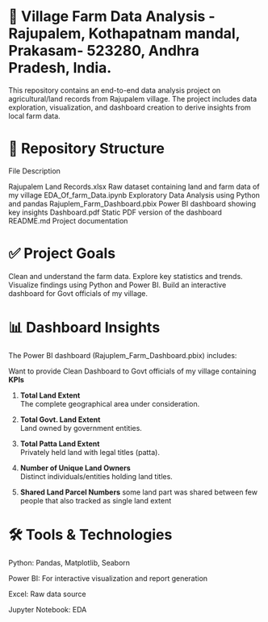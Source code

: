 # 🌾 Village Farm Data Analysis - Rajupalem, Kothapatnam mandal, Prakasam- 523280, Andhra Pradesh, India.
This repository contains an end-to-end data analysis project on agricultural/land records from Rajupalem village. The project includes data exploration, visualization, and dashboard creation to derive insights from local farm data.

# 📁 Repository Structure

File	Description

Rajupalem Land Records.xlsx	Raw dataset containing land and farm data of my village
EDA_Of_farm_Data.ipynb	Exploratory Data Analysis using Python and pandas
Rajuplem_Farm_Dashboard.pbix	Power BI dashboard showing key insights
Dashboard.pdf	Static PDF version of the dashboard
README.md	Project documentation


# ✅ Project Goals

Clean and understand the farm data.
Explore key statistics and trends.
Visualize findings using Python and Power BI.
Build an interactive dashboard for Govt officials of my village.


# 📊 Dashboard Insights

The Power BI dashboard (Rajuplem_Farm_Dashboard.pbix) includes:

Want to provide Clean Dashboard to Govt officials of my village containing
**KPIs**
1. **Total Land Extent**  
   The complete geographical area under consideration.

2. **Total Govt. Land Extent**  
   Land owned by government entities.

3. **Total Patta Land Extent**  
   Privately held land with legal titles (patta).

4. **Number of Unique Land Owners**  
   Distinct individuals/entities holding land titles.
5. **Shared Land Parcel Numbers**
  some land part was shared between few people that also tracked as single land extent


# 🛠️ Tools & Technologies

Python: Pandas, Matplotlib, Seaborn

Power BI: For interactive visualization and report generation

Excel: Raw data source

Jupyter Notebook: EDA
